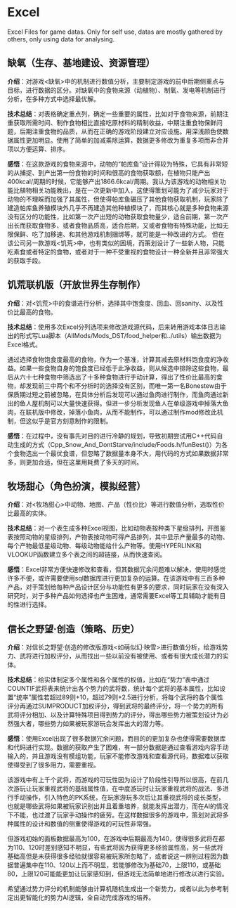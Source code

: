 # Excel
Excel Files for game datas. Only for self use, datas are mostly gathered by others, only using data for analysing.

## 缺氧（生存、基地建设、资源管理）

**介绍**：对游戏<缺氧>中的机制进行数值分析，主要制定游戏的前中后期侧重点与目标，进行数据的区分。对缺氧中的食物来源（动植物）、制氧、发电等机制进行分析，在多种方式中选择最优解。

**技术总结**：对表格确定重点列，确定一些重要的属性，比如对于食物来源，前期注重获取所需时间、制作食物相比直接吃原材料的精制收益，中期注重食物保鲜问题，后期注重食物的品质，从而在正确的游戏阶段建立对应设施。用深浅颜色使数据属性更加明显。使用了简单的加减乘除运算，数据更多修改为重复多项而非合并项以方便运算、排序。

**感悟**：在这款游戏的食物来源中，动物的“帕库鱼”设计得较为特殊，它具有非常短的从捕捉、到产出第一份食物的时间和很高的食物获取额，在植物只能产出400kcal/周期的时候，它能够产出1866.6kcal/周期。我认为该游戏的动物相关功能比植物相关功能晚出，是在一次更新中加入，这使得策划可能为了减少玩家对于动物的不理睬而加强了其属性，但使得帕库鱼碾压了其他食物获取机制，玩家除了建造帕库鱼养殖模块外几乎不再建造其他种植模块了，而其核心就是多种食物来源没有区分的功能性，比如第一次产出短的动物获取食物量少，适合前期，第一次产出长而获取食物多、或者食物品质高，适合后期，又或者食物有特殊功能，比如无限保鲜、吃了加移速、和其他游戏机制捆绑等，就可能是一种改进的方式。
但在该公司另一款游戏<饥荒>中，也有类似的困境，而策划设计了一些新人物，只能吃素食或者特定的食物，或者对于一种不受重视的食物设计一种全新并且非常强大的获取手段。

## 饥荒联机版（开放世界生存制作）

**介绍**：对<饥荒>中的食谱进行分析，选择其中饱食度、回血、回sanity、以及性价比最高的食物。

**技术总结**：使用多次Excel分列选项来修改游戏源代码，后来转用游戏本体日志输出的形式写Lua脚本（AllMods/Mods_DST/food_helper和../utils）输出数据为Excel格式。

通过选择食物饱食度最高的食物，作为一个基准，计算其减去原材料饱食度的净收益。如果一些食物自身的饱食度已经低于此净收益，则从候选中排除这些食物，最后从六十七种食物中筛选出了十多种食物进行手动计算，得出了性价比最高的食物，却发现前三中两个和不分析时的选择没有区别，而唯一第一名Bonestew由于保质期过短之前被忽略，在具体分析后发现可以通过鱼肉进行制作，而鱼肉通过新出的鱼人屋机制可以大量快速获得。但进一步分析发现鱼人在单级游戏中掉落大鱼肉，在联机版中修改，掉落小鱼肉，从而不能制作，可以通过制作mod修改此机制，但这似乎是官方刻意制作的限制。

**感悟**：在过程中，没有事先对目的进行冷静的规划，导致初期尝试用C++代码自动生成的方式（Cpp_Snow_And_DontStarve/include/Foods.h/funBest()）为各个食物选出一个最优食谱，但忽略了数据量本身不大，用代码的方式如果数据非常多，则更加合适，但在这里用耗费了多天的时间。

## 牧场甜心（角色扮演，模拟经营）

**介绍**：对<牧场甜心>中动物、地图、产品（性价比）等进行数值分析，选取性价比最高的实体。

**技术总结**：对一个表生成多种Excel视图，比如动物表按种类下星级排列，开图鉴表按照动物的星级排列，产物表按动物可得产品排列，其中显示产量最多的动物、每个产物最低星级动物、每级动物能给什么产物等。使用HYPERLINK和VLOOKUP函数建立多个表之间的超链接，从而快速查阅。

**感悟**：Excel非常方便快速修改和查看，但其数据冗余问题难以解决，使用时感觉许多不便，或许需要使用sql数据库进行更加复杂的运算。在该游戏中有三百多种产品，对于策划给每种产品设计区分与功能性有更多的要求，同时玩家在没有深入研究时，对于多种产品如何选择也产生困难，通常需要Excel等工具辅助才能有目的性进行选择。

## 信长之野望·创造（策略、历史）

**介绍**：对信长之野望·创造的修改版游戏<如萌似幻·映雪>进行数值分析，给游戏势力、武将进行加权评分，从而找出一些以前没有被使用、或者有很大成长潜力的实体。

**技术总结**：给实体制定多个属性和各个属性的权值，比如在“势力”表中通过COUNTIF武将表来统计出各个势力的武将数，统计每个武将的基本属性，比如设置“统率”属性若超过89则+10，超过79则+2.5进行分析，将每个武将的各个属性评分再通过SUMPRODUCT加权评分，得到武将的最终评分，将一个势力的所有武将评分相加、以及计算特殊项目得到势力的评分，得出哪些势力被策划设计为必然强大者，哪些势力如果被玩家游玩会发挥出大的潜力等。

**感悟**：使用Excel出现了很多数据冗余问题，而目的的更加复杂也使得需要数据库和代码进行实现。数据的获取产生了困难，有一部分数据是通过查看游戏内容手动输入的，并且游戏没有模组功能，玩家不能修改游戏和查看源代码，数据难以获取使得受到了很多阻力，需要重视。

该游戏中有上千个武将，而游戏的可玩性因为设计了阶段性引导所以很高，在前几次游玩让玩家重视武将的基础属性值，在中度游玩时让玩家重视武将的战法、多进行手动操作，引入特色的PK系统，在玩家游玩多次后让其重视武将的成长类型，也就是哪些武将如果被玩家识别出并且着重培养，就能发挥出潜力，而在AI的情况下不能，也过渡了玩家手动操作的疲劳。在这样数据很多的游戏中，策划对武将多种属性的设计和数值的侧重使得游戏的可玩性非常强。

但游戏初始的面板数据最高为100，在游戏中后期最高为140，使得很多武将在都为110、120时差别感知不明显，有些武将因为获得更多经验属性高，另一些武将基础高但是未获得很多经验就很容易被玩家所忽略了，或者说这一辨别过程因为数据普遍集中在110、120以上而不明显，若能够修改为基础70，上限110，或基础80，上限120可能能更加让玩家感知到，但游戏无法简单地进行修改以进行实验。

希望通过势力评分的机制能够由计算机随机生成出一个新势力，或者以此为参考制定出更智能化的势力AI逻辑，全自动完成游戏的培养。
